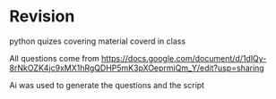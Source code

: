 # Revision
python quizes covering material coverd in class

All questions come from https://docs.google.com/document/d/1dlQy-8rNkOZK4jc9xMX1hRgQDHP5mK3pXOeprmiQm_Y/edit?usp=sharing

Ai was used to generate the questions and the script

